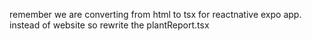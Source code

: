 remember we are converting from html to tsx for reactnative expo app. instead of website  so rewrite the plantReport.tsx
